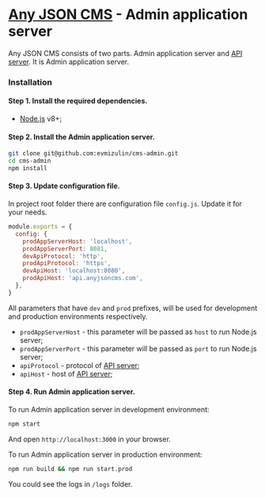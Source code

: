 # [Any JSON CMS](http://anyjsoncms.com) - Admin application server

Any JSON CMS consists of two parts. Admin application server and [API server](https://github.com/evmizulin/cms-api). It is Admin application server.

### Installation

#### Step 1. Install the required dependencies.
- [Node.js](https://nodejs.org/) v8+;

#### Step 2. Install the Admin application server.
```sh
git clone git@github.com:evmizulin/cms-admin.git
cd cms-admin
npm install
```

#### Step 3. Update configuration file.
In project root folder there are configuration file ```config.js```. Update it for your needs.
```js
module.exports = {
  config: {
    prodAppServerHost: 'localhost',
    prodAppServerPort: 8081,
    devApiProtocol: 'http',
    prodApiProtocol: 'https',
    devApiHost: 'localhost:8080',
    prodApiHost: 'api.anyjsoncms.com',
  },
}
```
All parameters that have ```dev``` and ```prod``` prefixes, will be used for development and production environments respectively.

- ```prodAppServerHost``` - this parameter will be passed as ```host``` to run Node.js server;
- ```prodAppServerPort``` - this parameter will be passed as ```port``` to run Node.js server;
- ```apiProtocol``` - protocol of [API server](https://github.com/evmizulin/cms-api);
- ```apiHost``` - host of [API server](https://github.com/evmizulin/cms-api);

#### Step 4. Run Admin application server.
To run Admin application server in development environment:
```sh
npm start
```
And open ```http://localhost:3000``` in your browser.

To run Admin application server in production environment:
```sh
npm run build && npm run start.prod
```
You could see the logs in ```/logs``` folder.
